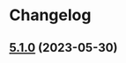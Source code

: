 # Changelog


## [5.1.0](https://github.com/muhlba91/onyx-homeassistant-integration/compare/v5.1.0-beta.1...v5.1.0) (2023-05-30)
